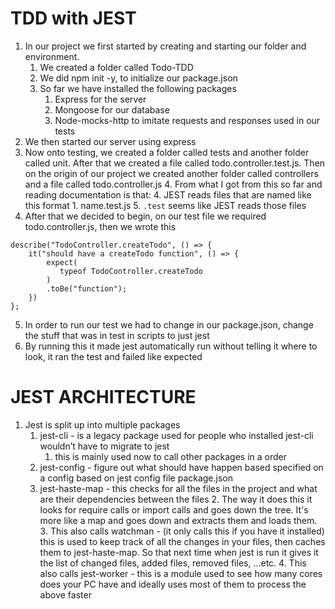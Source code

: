 # TDD with JEST



1. In our project we first started by creating and starting our folder and environment.
    1. We created a folder called Todo-TDD
    2. We did npm init -y, to initialize our package.json
    3. So far we have installed the following packages
        1. Express for the server
        2. Mongoose for our database
        3. Node-mocks-http to imitate requests and responses used in our tests
2. We then started our server using express
3. Now onto testing, we created a folder called tests and another folder called unit. After that we created a file called todo.controller.test.js. Then on the origin of our project we created another folder called controllers and a file called todo.controller.js
    4. From what I got from this so far and reading documentation is that:
        4. JEST reads files that are named like this format
            1. name.test.js
        5. `.test` seems like JEST reads those files
4. After that we decided to begin, on our test file we required todo.controller.js, then we wrote this

```
describe("TodoController.createTodo", () => {
    it("should have a createTodo function", () => {
        expect(
           typeof TodoController.createTodo
        )
        .toBe("function");
    })
};
```


5. In order to run our test we had to change in our package.json, change the stuff that was in test in scripts to just jest
6. By running this it made jest automatically run without telling it where to look, it ran the test and failed like expected

# JEST ARCHITECTURE



1. Jest is split up into multiple packages
    1. jest-cli - is a legacy package used for people who installed jest-cli wouldn’t have to migrate to jest
        1. this is mainly used now to call other packages in a order
    2. jest-config - figure out what should have happen based specified on a config based on jest config file package.json
    3. jest-haste-map - this checks for all the files in the project and what are their dependencies between the files
        2. The way it does this it looks for require calls or import calls and goes down the tree. It's more like a map and goes down and extracts them and loads them.
        3. This also calls watchman - (it only calls this if you have it installed) this is used to keep track of all the changes in your files, then caches them to jest-haste-map. So that next time when jest is run it gives it the list of changed files, added files, removed files, …etc. 
        4. This also calls jest-worker - this is a module used to see how many cores does your PC have and ideally uses most of them to process the above faster